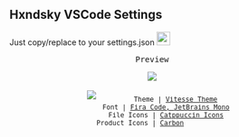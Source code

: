 ## Hxndsky VSCode Settings
<span>Just copy/replace to your settings.json <img src="https://i.postimg.cc/nr2Tg3hQ/silly-youtube-emotes-but-with-better-quality-v0-8w6g70oi39ha1.webp" width="24"></span>
<br>
<p align="center"><samp>Preview</samp></p>
<p align="center">
<img src="https://i.postimg.cc/Y9gcYS1L/image.png">
<br>
<br>
<img src="https://i.postimg.cc/2ysfgZrw/image.png">
<sub><samp>&nbsp;&nbsp;&nbsp;&nbsp;&nbsp;&nbsp;&nbsp;&nbsp;&nbsp;Theme | <a href="https://github.com/antfu/vscode-theme-vitesse">Vitesse Theme</a><br>
&nbsp;&nbsp;&nbsp;&nbsp;&nbsp;&nbsp;&nbsp;Font | <a href="https://coding-fonts.netlify.app/fonts/fira-code/">Fira Code, </a> <a href="https://coding-fonts.netlify.app/fonts/jetbrains-mono/">JetBrains Mono</a><br>
&nbsp;&nbsp;&nbsp;&nbsp;&nbsp;&nbsp;&nbsp;File Icons | <a href="https://marketplace.visualstudio.com/items?itemName=Catppuccin.catppuccin-vsc-icons">Catppuccin Icons</a><br>
Product Icons | <a href="https://github.com/antfu/vscode-icons-carbon">Carbon</a>&nbsp;&nbsp;&nbsp;&nbsp;&nbsp;&nbsp;</samp></sub>
</p>
